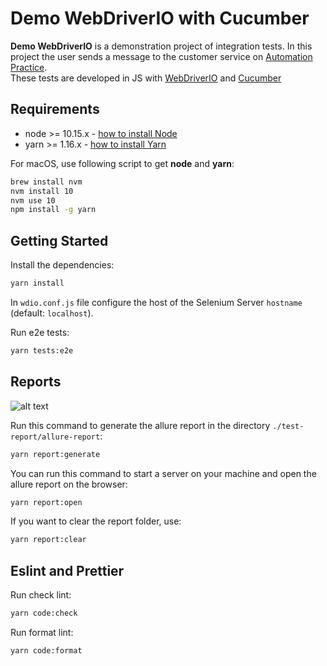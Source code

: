Demo WebDriverIO with Cucumber
=================

**Demo WebDriverIO** is a demonstration project of integration tests. In this project the user sends a message to the customer service on [Automation Practice](http://automationpractice.com).  
These tests are developed in JS with [WebDriverIO](http://webdriver.io/) and [Cucumber](https://cucumber.io/)  

Requirements
---------------

- node >= 10.15.x - [how to install Node](https://nodejs.org/en/download/)
- yarn >= 1.16.x - [how to install Yarn](https://yarnpkg.com/en/docs/install#debian-stable)

For macOS, use following script to get **node** and **yarn**:

```bash
brew install nvm
nvm install 10
nvm use 10
npm install -g yarn
```

Getting Started
---------------

Install the dependencies:

```bash
yarn install
```

In `wdio.conf.js` file configure the host of the Selenium Server `hostname` (default: `localhost`).  

Run e2e tests:

```bash
yarn tests:e2e
```

Reports
---------------

![alt text](./images/allure-report.png)

Run this command to generate the allure report in the directory `./test-report/allure-report`:

```bash
yarn report:generate
```

You can run this command to start a server on your machine and open the allure report on the browser:

```bash
yarn report:open
```

If you want to clear the report folder, use:

```bash
yarn report:clear
```

Eslint and Prettier
---------------

Run check lint:

```bash
yarn code:check
```

Run format lint:

```bash
yarn code:format
```
